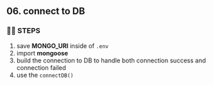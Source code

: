 ## 06. connect to DB
### 🦶🏻 STEPS
1. save **MONGO_URI** inside of `.env`
2. import **mongoose**
3. build the connection to DB to handle both connection success and connection failed
4. use the `connectDB()`
